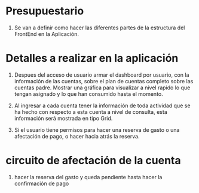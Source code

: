 Presupuestario
==============

1) Se van a definir como hacer las diferentes partes de la estructura del FrontEnd en la Aplicación.

Detalles a realizar en la aplicación
=====================================

1. Despues del acceso de usuario armar el dashboard por usuario, con la información de las cuentas, sobre el plan de cuentas completo sobre las cuentas padre. Mostrar una gráfica para visualizar a nivel rapido lo que tengan asignado y lo que han consumido hasta el momento.

2. Al ingresar a cada cuenta tener la información de toda actividad que se ha hecho con respecto a esta cuenta a nivel de consulta, esta información será mostrada en tipo Grid.

3. Si el usuario tiene permisos para hacer una reserva de gasto o una afectación de pago, o hacer hacia atrás la reserva.

circuito de afectación de la cuenta
====================================

1. hacer la reserva del gasto y queda pendiente hasta hacer la confirmación de pago
